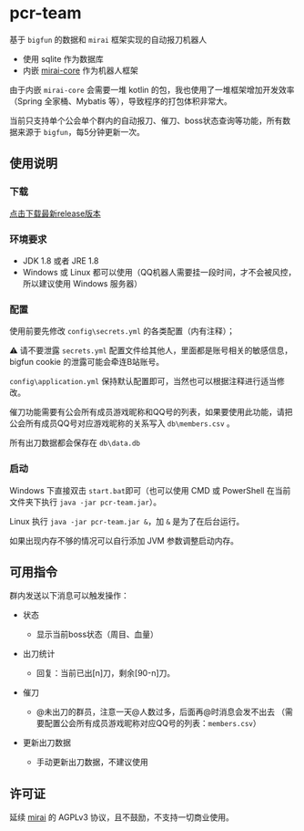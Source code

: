 # pcr-team

基于 `bigfun` 的数据和 `mirai` 框架实现的自动报刀机器人

* 使用 sqlite 作为数据库
* 内嵌 [mirai-core](https://github.com/mamoe/mirai) 作为机器人框架

由于内嵌 `mirai-core` 会需要一堆 kotlin 的包，我也使用了一堆框架增加开发效率（Spring 全家桶、Mybatis 等），导致程序的打包体积非常大。

当前只支持单个公会单个群内的自动报刀、催刀、boss状态查询等功能，所有数据来源于 `bigfun`，每5分钟更新一次。

## 使用说明

### 下载

[点击下载最新release版本]()

### 环境要求

  * JDK 1.8 或者 JRE 1.8
  * Windows 或 Linux 都可以使用（QQ机器人需要挂一段时间，才不会被风控，所以建议使用 Windows 服务器）

### 配置

使用前要先修改 `config\secrets.yml` 的各类配置（内有注释）；

⚠️ 请不要泄露 `secrets.yml` 配置文件给其他人，里面都是账号相关的敏感信息，bigfun cookie 的泄露可能会牵连B站账号。

`config\application.yml` 保持默认配置即可，当然也可以根据注释进行适当修改。

催刀功能需要有公会所有成员游戏昵称和QQ号的列表，如果要使用此功能，请把公会所有成员QQ号对应游戏昵称的关系写入 `db\members.csv` 。

所有出刀数据都会保存在 `db\data.db`

### 启动

Windows 下直接双击 `start.bat`即可（也可以使用 CMD 或 PowerShell 在当前文件夹下执行 `java -jar pcr-team.jar`）。

Linux 执行 `java -jar pcr-team.jar &`，加 `&` 是为了在后台运行。

如果出现内存不够的情况可以自行添加 JVM 参数调整启动内存。

## 可用指令

群内发送以下消息可以触发操作：

- 状态
    - 显示当前boss状态（周目、血量）

- 出刀统计
    - 回复：当前已出[n]刀，剩余[90-n]刀。

- 催刀
    - @未出刀的群员，注意一天@人数过多，后面再@时消息会发不出去 （需要配置公会所有成员游戏昵称对应QQ号的列表：`members.csv`）
    
- 更新出刀数据
    - 手动更新出刀数据，不建议使用

## 许可证

延续 [mirai](https://github.com/mamoe/mirai) 的 AGPLv3 协议，且不鼓励，不支持一切商业使用。
